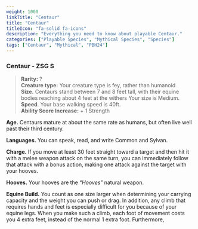 ```yaml
---
weight: 1000
linkTitle: "Centaur"
title: "Centaur"
titleIcon: "fa-solid fa-icons"
description: "Everything you need to know about playable Centaur."
categories: ["Playable Species", "Mythical Species", "Species"]
tags: ["Centaur", "Mythical", "PBH24"]
---
```


### Centaur \- ZSG S

> **Rarity:** ?  
> **Creature type:** Your creature type is fey, rather than humanoid  
> **Size.** Centaurs stand between 7 and 8 feet tall, with their equine bodies reaching about 4 feet at the withers Your size is Medium.  
> **Speed**. Your base walking speed is 40ft.  
> **Ability Score Increase:** \+ 1 Strength

**Age.** Centaurs mature at about the same rate as humans, but often live well past their third century.

**Languages.** You can speak, read, and write Common and Sylvan.

**Charge.** If you move at least 30 feet straight toward a target and then hit it with a melee weapon attack on the same turn, you can immediately follow that attack with a bonus action, making one attack against the target with your hooves.

**Hooves.** Your hooves are the “_Hooves_” natural weapon.

**Equine Build.** You count as one size larger when determining your carrying capacity and the weight you can push or drag. In addition, any climb that requires hands and feet is especially difficult for you because of your equine legs. When you make such a climb, each foot of movement costs you 4 extra feet, instead of the normal 1 extra foot. Furthermore,
